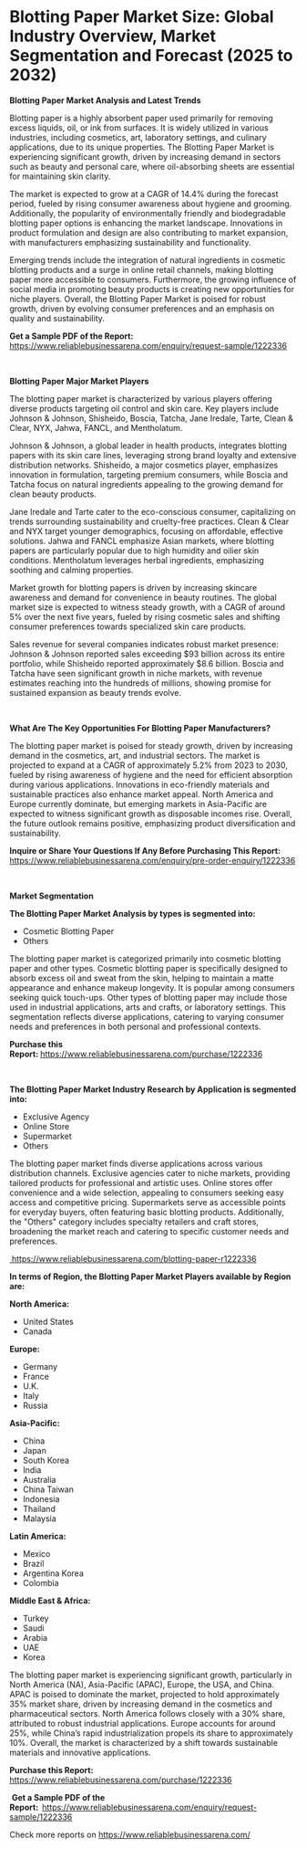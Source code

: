<p><h1>Blotting Paper Market Size: Global Industry Overview, Market Segmentation and Forecast (2025 to 2032)</h1></p><p><strong>Blotting Paper Market Analysis and Latest Trends</strong></p>
<p><p>Blotting paper is a highly absorbent paper used primarily for removing excess liquids, oil, or ink from surfaces. It is widely utilized in various industries, including cosmetics, art, laboratory settings, and culinary applications, due to its unique properties. The Blotting Paper Market is experiencing significant growth, driven by increasing demand in sectors such as beauty and personal care, where oil-absorbing sheets are essential for maintaining skin clarity.</p><p>The market is expected to grow at a CAGR of 14.4% during the forecast period, fueled by rising consumer awareness about hygiene and grooming. Additionally, the popularity of environmentally friendly and biodegradable blotting paper options is enhancing the market landscape. Innovations in product formulation and design are also contributing to market expansion, with manufacturers emphasizing sustainability and functionality.</p><p>Emerging trends include the integration of natural ingredients in cosmetic blotting products and a surge in online retail channels, making blotting paper more accessible to consumers. Furthermore, the growing influence of social media in promoting beauty products is creating new opportunities for niche players. Overall, the Blotting Paper Market is poised for robust growth, driven by evolving consumer preferences and an emphasis on quality and sustainability.</p></p>
<p><strong>Get a Sample PDF of the Report:&nbsp;</strong> <a href="https://www.reliablebusinessarena.com/enquiry/request-sample/1222336?utm_campaign=2033&utm_medium=2&utm_source=Github&utm_content=ia&utm_term=04042025&utm_id=blotting-paper">https://www.reliablebusinessarena.com/enquiry/request-sample/1222336</a></p>
<p>&nbsp;</p>
<p><strong>Blotting Paper Major Market Players</strong></p>
<p><p>The blotting paper market is characterized by various players offering diverse products targeting oil control and skin care. Key players include Johnson & Johnson, Shisheido, Boscia, Tatcha, Jane Iredale, Tarte, Clean & Clear, NYX, Jahwa, FANCL, and Mentholatum. </p><p>Johnson & Johnson, a global leader in health products, integrates blotting papers with its skin care lines, leveraging strong brand loyalty and extensive distribution networks. Shisheido, a major cosmetics player, emphasizes innovation in formulation, targeting premium consumers, while Boscia and Tatcha focus on natural ingredients appealing to the growing demand for clean beauty products.</p><p>Jane Iredale and Tarte cater to the eco-conscious consumer, capitalizing on trends surrounding sustainability and cruelty-free practices. Clean & Clear and NYX target younger demographics, focusing on affordable, effective solutions. Jahwa and FANCL emphasize Asian markets, where blotting papers are particularly popular due to high humidity and oilier skin conditions. Mentholatum leverages herbal ingredients, emphasizing soothing and calming properties.</p><p>Market growth for blotting papers is driven by increasing skincare awareness and demand for convenience in beauty routines. The global market size is expected to witness steady growth, with a CAGR of around 5% over the next five years, fueled by rising cosmetic sales and shifting consumer preferences towards specialized skin care products.</p><p>Sales revenue for several companies indicates robust market presence: Johnson & Johnson reported sales exceeding $93 billion across its entire portfolio, while Shisheido reported approximately $8.6 billion. Boscia and Tatcha have seen significant growth in niche markets, with revenue estimates reaching into the hundreds of millions, showing promise for sustained expansion as beauty trends evolve.</p></p>
<p>&nbsp;</p>
<p><strong>What Are The Key Opportunities For Blotting Paper Manufacturers?</strong></p>
<p><p>The blotting paper market is poised for steady growth, driven by increasing demand in the cosmetics, art, and industrial sectors. The market is projected to expand at a CAGR of approximately 5.2% from 2023 to 2030, fueled by rising awareness of hygiene and the need for efficient absorption during various applications. Innovations in eco-friendly materials and sustainable practices also enhance market appeal. North America and Europe currently dominate, but emerging markets in Asia-Pacific are expected to witness significant growth as disposable incomes rise. Overall, the future outlook remains positive, emphasizing product diversification and sustainability.</p></p>
<p><strong>Inquire or Share Your Questions If Any Before Purchasing This Report:</strong> <a href="https://www.reliablebusinessarena.com/enquiry/pre-order-enquiry/1222336?utm_campaign=2033&utm_medium=2&utm_source=Github&utm_content=ia&utm_term=04042025&utm_id=blotting-paper">https://www.reliablebusinessarena.com/enquiry/pre-order-enquiry/1222336</a></p>
<p>&nbsp;</p>
<p><strong>Market Segmentation</strong></p>
<p><strong>The Blotting Paper Market Analysis by types is segmented into:</strong></p>
<p><ul><li>Cosmetic Blotting Paper</li><li>Others</li></ul></p>
<p><p>The blotting paper market is categorized primarily into cosmetic blotting paper and other types. Cosmetic blotting paper is specifically designed to absorb excess oil and sweat from the skin, helping to maintain a matte appearance and enhance makeup longevity. It is popular among consumers seeking quick touch-ups. Other types of blotting paper may include those used in industrial applications, arts and crafts, or laboratory settings. This segmentation reflects diverse applications, catering to varying consumer needs and preferences in both personal and professional contexts.</p></p>
<p><strong>Purchase this Report:&nbsp;</strong><a href="https://www.reliablebusinessarena.com/purchase/1222336?utm_campaign=2033&utm_medium=2&utm_source=Github&utm_content=ia&utm_term=04042025&utm_id=blotting-paper">https://www.reliablebusinessarena.com/purchase/1222336</a></p>
<p>&nbsp;</p>
<p><strong>The Blotting Paper Market Industry Research by Application is segmented into:</strong></p>
<p><ul><li>Exclusive Agency</li><li>Online Store</li><li>Supermarket</li><li>Others</li></ul></p>
<p><p>The blotting paper market finds diverse applications across various distribution channels. Exclusive agencies cater to niche markets, providing tailored products for professional and artistic uses. Online stores offer convenience and a wide selection, appealing to consumers seeking easy access and competitive pricing. Supermarkets serve as accessible points for everyday buyers, often featuring basic blotting products. Additionally, the "Others" category includes specialty retailers and craft stores, broadening the market reach and catering to specific customer needs and preferences.</p></p>
<p><a href="https://www.reliablebusinessarena.com/blotting-paper-r1222336?utm_campaign=2033&utm_medium=2&utm_source=Github&utm_content=ia&utm_term=04042025&utm_id=blotting-paper">&nbsp;https://www.reliablebusinessarena.com/blotting-paper-r1222336</a></p>
<p><strong>In terms of Region, the Blotting Paper Market Players available by Region are:</strong></p>
<p>
    <p> <strong> North America: </strong>
        <ul>
            <li>United States</li>
            <li>Canada</li>
        </ul>
        </p> 
    <p> <strong> Europe: </strong>
        <ul>
            <li>Germany</li>
            <li>France</li>
            <li>U.K.</li>
            <li>Italy</li>
            <li>Russia</li>
        </ul>
        </p> 
    <p> <strong> Asia-Pacific: </strong>
        <ul>
            <li>China</li>
            <li>Japan</li>
            <li>South Korea</li>
            <li>India</li>
            <li>Australia</li>
            <li>China Taiwan</li>
            <li>Indonesia</li>
            <li>Thailand</li>
            <li>Malaysia</li>
        </ul>
        </p> 
    <p> <strong> Latin America: </strong>
        <ul>
            <li>Mexico</li>
            <li>Brazil</li>
            <li>Argentina Korea</li>
            <li>Colombia</li>
        </ul>
        </p> 
    <p> <strong> Middle East & Africa: </strong>
        <ul>
            <li>Turkey</li>
            <li>Saudi</li>
            <li>Arabia</li>
            <li>UAE</li>
            <li>Korea</li>
        </ul>
    </p>
    </p>
<p><p>The blotting paper market is experiencing significant growth, particularly in North America (NA), Asia-Pacific (APAC), Europe, the USA, and China. APAC is poised to dominate the market, projected to hold approximately 35% market share, driven by increasing demand in the cosmetics and pharmaceutical sectors. North America follows closely with a 30% share, attributed to robust industrial applications. Europe accounts for around 25%, while China’s rapid industrialization propels its share to approximately 10%. Overall, the market is characterized by a shift towards sustainable materials and innovative applications.</p></p>
<p><strong>Purchase this Report: </strong><a href="https://www.reliablebusinessarena.com/purchase/1222336?utm_campaign=2033&utm_medium=2&utm_source=Github&utm_content=ia&utm_term=04042025&utm_id=blotting-paper">https://www.reliablebusinessarena.com/purchase/1222336</a></p>
<p>&nbsp;<strong>Get a Sample PDF of the Report:&nbsp;&nbsp;</strong><a href="https://www.reliablebusinessarena.com/enquiry/request-sample/1222336?utm_campaign=2033&utm_medium=2&utm_source=Github&utm_content=ia&utm_term=04042025&utm_id=blotting-paper">https://www.reliablebusinessarena.com/enquiry/request-sample/1222336</a></p>
<p><strong></strong></p>
<p>Check more reports on <a href="https://www.reliablebusinessarena.com/?utm_campaign=2033&utm_medium=2&utm_source=Github&utm_content=ia&utm_term=04042025&utm_id=blotting-paper">https://www.reliablebusinessarena.com/</a></p>